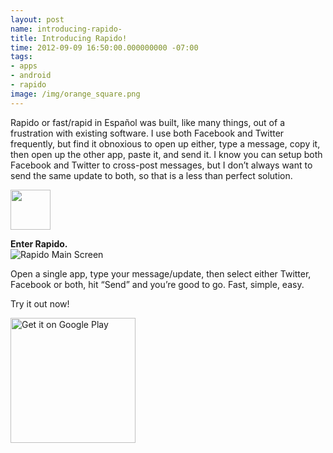 ```yaml
--- 
layout: post 
name: introducing-rapido- 
title: Introducing Rapido! 
time: 2012-09-09 16:50:00.000000000 -07:00 
tags: 
- apps 
- android 
- rapido 
image: /img/orange_square.png 
---
```


Rapido or fast/rapid in Español was built, like many things, out of a 
frustration with existing software. I use both Facebook and Twitter frequently, 
but find it obnoxious to open up either, type a message, copy it, then open up 
the other app, paste it, and send it. I know you can setup both Facebook and 
Twitter to cross-post messages, but I don’t always want to send the same update 
to both, so that is a less than perfect solution.

<img border="0" src="http://1.bp.blogspot.com/-e7D0jP3owsk/UE0qSt6BLJI/AAAAAAAAM3I/cCs21dWKEco/s1600/rapido-white-64.png" style="width:64px;" />

__Enter Rapido.__  
![Rapido Main Screen](http://4.bp.blogspot.com/-x9zqhRahT2w/UE0lXXg7rqI/AAAAAAAAM2k/odj_MVi4HSA/s1600/rapido_screen_main_1.0_half.png)  

Open a single app, type your message/update, then select either Twitter, 
Facebook or both, hit “Send” and you’re good to go. Fast, simple, easy. 

Try it out now!

<a href="http://play.google.com/store/apps/details?id=com.thunsaker.rapido"><img alt="Get it on Google Play" src="http://www.android.com/images/brand/get_it_on_play_logo_large.png" style="width: 200px;"></a>
